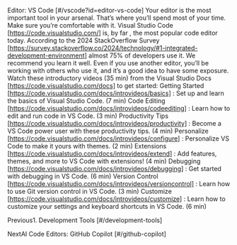 Editor: VS Code [#/vscode?id=editor-vs-code] Your editor is the most important tool in your arsenal. That’s where you’ll spend most of your time. Make sure you’re comfortable with it. Visual Studio Code [https://code.visualstudio.com/] is, by far , the most popular code editor today. According to the 2024 StackOverflow Survey [https://survey.stackoverflow.co/2024/technology/#1-integrated-development-environment] almost 75% of developers use it. We recommend you learn it well. Even if you use another editor, you’ll be working with others who use it, and it’s a good idea to have some exposure. Watch these introductory videos (35 min) from the Visual Studio Docs [https://code.visualstudio.com/docs] to get started: Getting Started [https://code.visualstudio.com/docs/introvideos/basics] : Set up and learn the basics of Visual Studio Code. (7 min) Code Editing [https://code.visualstudio.com/docs/introvideos/codeediting] : Learn how to edit and run code in VS Code. (3 min) Productivity Tips [https://code.visualstudio.com/docs/introvideos/productivity] : Become a VS Code power user with these productivity tips. (4 min) Personalize [https://code.visualstudio.com/docs/introvideos/configure] : Personalize VS Code to make it yours with themes. (2 min) Extensions [https://code.visualstudio.com/docs/introvideos/extend] : Add features, themes, and more to VS Code with extensions! (4 min) Debugging [https://code.visualstudio.com/docs/introvideos/debugging] : Get started with debugging in VS Code. (6 min) Version Control [https://code.visualstudio.com/docs/introvideos/versioncontrol] : Learn how to use Git version control in VS Code. (3 min) Customize [https://code.visualstudio.com/docs/introvideos/customize] : Learn how to customize your settings and keyboard shortcuts in VS Code. (6 min)

Previous1. Development Tools [#/development-tools]

NextAI Code Editors: GitHub Copilot [#/github-copilot]